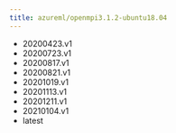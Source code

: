 ```yaml
---
title: azureml/openmpi3.1.2-ubuntu18.04
---
```

- 20200423.v1
- 20200723.v1
- 20200817.v1
- 20200821.v1
- 20201019.v1
- 20201113.v1
- 20201211.v1
- 20210104.v1
- latest

